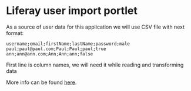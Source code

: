 # Liferay user import portlet

As a source of user data for this application we will use CSV file with next format:
	
	username;email;firstName;lastName;password;male
	paul;paul@paul.com;Paul;Paul;paul;true
	ann;ann@ann.com;Ann;Ann;ann;false

First line is column names, we will need it while reading and transforming data

More info can be found [here](http://java-liferay.blogspot.com/2012/09/how-to-make-users-import-into-liferay.html).

